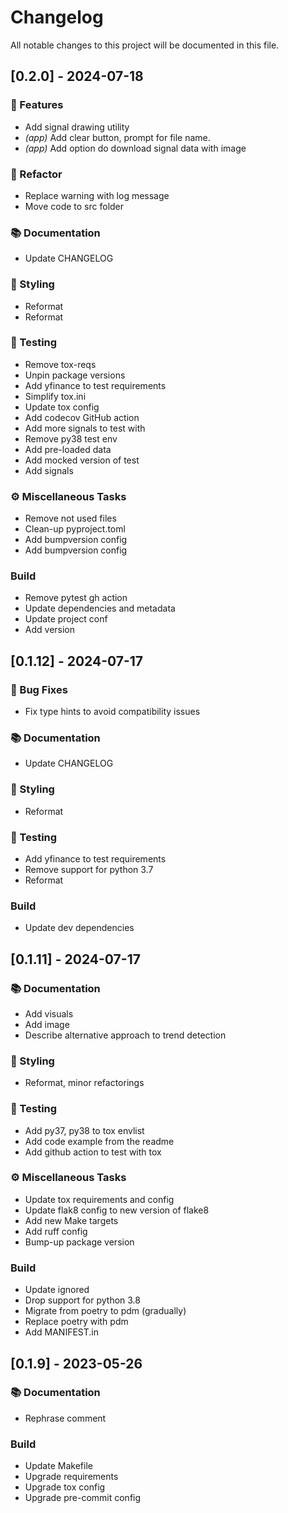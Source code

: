 # Changelog

All notable changes to this project will be documented in this file.

## [0.2.0] - 2024-07-18

### 🚀 Features

- Add signal drawing utility
- *(app)* Add clear button, prompt for file name.
- *(app)* Add option do download signal data with image

### 🚜 Refactor

- Replace warning with log message
- Move code to src folder

### 📚 Documentation

- Update CHANGELOG

### 🎨 Styling

- Reformat
- Reformat

### 🧪 Testing

- Remove tox-reqs
- Unpin package versions
- Add yfinance to test requirements
- Simplify tox.ini
- Update tox config
- Add codecov GitHub action
- Add more signals to test with
- Remove py38 test env
- Add pre-loaded data
- Add mocked version of test
- Add signals

### ⚙️ Miscellaneous Tasks

- Remove not used files
- Clean-up pyproject.toml
- Add bumpversion config
- Add bumpversion config

### Build

- Remove pytest gh action
- Update dependencies and metadata
- Update project conf
- Add version

## [0.1.12] - 2024-07-17

### 🐛 Bug Fixes

- Fix type hints to avoid compatibility issues

### 📚 Documentation

- Update CHANGELOG

### 🎨 Styling

- Reformat

### 🧪 Testing

- Add yfinance to test requirements
- Remove support for python 3.7
- Reformat

### Build

- Update dev dependencies

## [0.1.11] - 2024-07-17

### 📚 Documentation

- Add visuals
- Add image
- Describe alternative approach to trend detection

### 🎨 Styling

- Reformat, minor refactorings

### 🧪 Testing

- Add py37, py38 to tox envlist
- Add code example from the readme
- Add github action to test with tox

### ⚙️ Miscellaneous Tasks

- Update tox requirements and config
- Update flak8 config to new version of flake8
- Add new Make targets
- Add ruff config
- Bump-up package version

### Build

- Update ignored
- Drop support for python 3.8
- Migrate from poetry to pdm (gradually)
- Replace poetry with pdm
- Add MANIFEST.in

## [0.1.9] - 2023-05-26

### 📚 Documentation

- Rephrase comment

### Build

- Update Makefile
- Upgrade requirements
- Upgrade tox config
- Upgrade pre-commit config

<!-- generated by git-cliff -->
